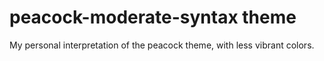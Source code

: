 # peacock-moderate-syntax theme

My personal interpretation of the peacock theme, with less vibrant colors.

